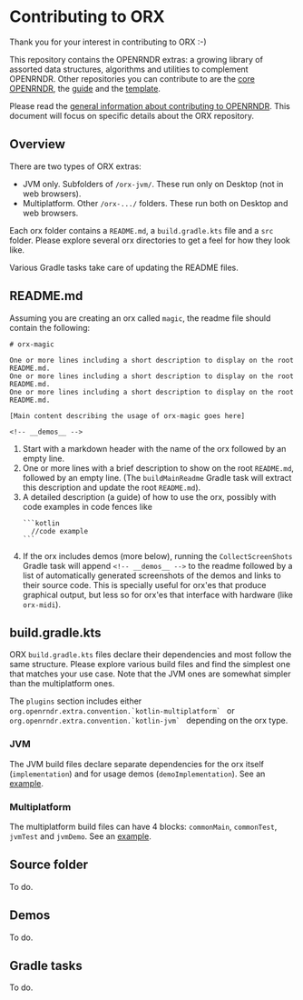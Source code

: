 # Contributing to ORX

Thank you for your interest in contributing to ORX :-)

This repository contains the OPENRNDR extras: a growing library of assorted data structures, algorithms and utilities to complement OPENRNDR.
Other repositories you can contribute to are the [core OPENRNDR](https://github.com/openrndr/openrndr/), 
the [guide](https://github.com/openrndr/openrndr-guide/) and the [template](https://github.com/openrndr/openrndr-template/).

Please read the [general information about contributing to OPENRNDR](https://github.com/openrndr/openrndr/blob/master/CONTRIBUTING.md).
This document will focus on specific details about the ORX repository.

## Overview

There are two types of ORX extras: 
- JVM only. Subfolders of `/orx-jvm/`. These run only on Desktop (not in web browsers).
- Multiplatform. Other `/orx-.../` folders. These run both on Desktop and web browsers.

Each orx folder contains a `README.md`, a `build.gradle.kts` file and a `src` folder. 
Please explore several orx directories to get a feel for how they look like.

Various Gradle tasks take care of updating the README files. 

## README.md

Assuming you are creating an orx called `magic`, the readme file should contain the following:

```
# orx-magic

One or more lines including a short description to display on the root README.md.
One or more lines including a short description to display on the root README.md.
One or more lines including a short description to display on the root README.md.

[Main content describing the usage of orx-magic goes here]

<!-- __demos__ -->
```

1. Start with a markdown header with the name of the orx followed by an empty line.
2. One or more lines with a brief description to show on the root `README.md`, followed by an empty line.
   (The `buildMainReadme` Gradle task will extract this description and update the root `README.md`).
3. A detailed description (a guide) of how to use the orx, possibly with code examples in code fences like
   ````
   ```kotlin
     //code example
   ```
   ````
4. If the orx includes demos (more below), running the `CollectScreenShots` Gradle task will append `<!-- __demos__ -->`
   to the readme followed by a list of automatically generated screenshots of the demos and links to their source code.
   This is specially useful for orx'es that produce graphical output, but less so for orx'es that interface
   with hardware (like `orx-midi`).

## build.gradle.kts

ORX `build.gradle.kts` files declare their dependencies and most follow the same structure. 
Please explore various build files and find the simplest one that matches your use case. 
Note that the JVM ones are somewhat simpler than the multiplatform ones.

The `plugins` section includes either ``org.openrndr.extra.convention.`kotlin-multiplatform` `` or
``org.openrndr.extra.convention.`kotlin-jvm` `` depending on the orx type.

### JVM

The JVM build files declare separate dependencies for the orx itself (`implementation`) and for usage demos
(`demoImplementation`). 
See an [example](https://github.com/openrndr/orx/blob/master/orx-jvm/orx-dnk3/build.gradle.kts).

### Multiplatform

The multiplatform build files can have 4 blocks: `commonMain`, `commonTest`, `jvmTest` and `jvmDemo`. 
See an [example](https://github.com/openrndr/orx/blob/master/orx-color/build.gradle.kts).

## Source folder

To do.

## Demos

To do.

## Gradle tasks

To do.
